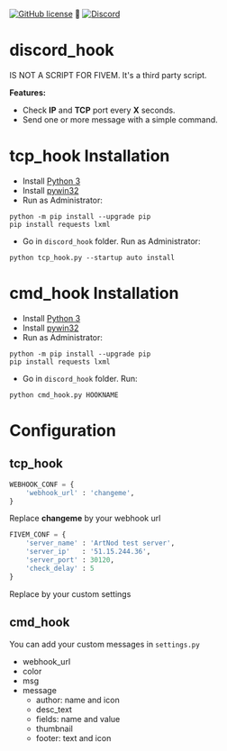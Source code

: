 [![GitHub license](https://img.shields.io/github/license/Artnod-FiveM-Mods/discord_hook.svg)](https://github.com/Artnod-FiveM-Mods/discord_hook/blob/master/LICENSE) :small_blue_diamond: 
[![Discord](https://img.shields.io/discord/436197783331012629.svg)](https://discord.gg/u7dj7Ja)  
# discord_hook  
IS NOT A SCRIPT FOR FIVEM. It's a third party script.  

**Features:**
  * Check **IP** and **TCP** port every **X** seconds.
  * Send one or more message with a simple command.

# tcp_hook Installation
   * Install [Python 3](https://www.python.org/downloads/)
   * Install [pywin32](https://github.com/mhammond/pywin32/releases/latest)
   * Run as Administrator:  
   ```shell
   python -m pip install --upgrade pip
   pip install requests lxml
   ```
   * Go in ``discord_hook`` folder. Run as Administrator:  
   ```shell
   python tcp_hook.py --startup auto install
   ```
# cmd_hook Installation
   * Install [Python 3](https://www.python.org/downloads/)
   * Install [pywin32](https://github.com/mhammond/pywin32/releases/latest)
   * Run as Administrator:  
   ```shell
   python -m pip install --upgrade pip
   pip install requests lxml
   ```
   * Go in ``discord_hook`` folder. Run:  
   ```shell
   python cmd_hook.py HOOKNAME
   ``` 

# Configuration  
## tcp_hook  
```python
WEBHOOK_CONF = {
    'webhook_url' : 'changeme',
}
```
Replace **changeme** by your webhook url  

```python
FIVEM_CONF = {
    'server_name' : 'ArtNod test server',
    'server_ip'   : '51.15.244.36',
    'server_port' : 30120,
    'check_delay' : 5
}
```
Replace by your custom settings  

## cmd_hook  
You can add your custom messages in ``settings.py``
  * webhook_url
  * color
  * msg
  * message
    * author: name and icon
    * desc_text
    * fields: name and value
    * thumbnail
    * footer: text and icon
